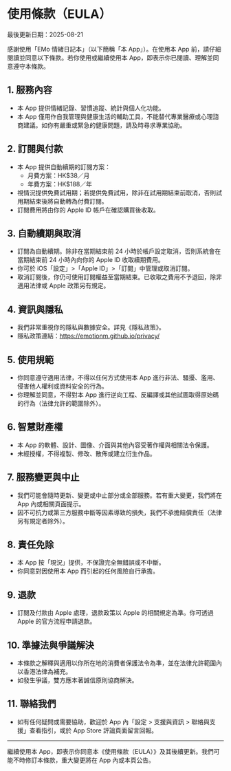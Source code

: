# 使用條款（EULA）

最後更新日期：2025-08-21

感謝使用「EMo 情緒日記本」（以下簡稱「本 App」）。在使用本 App 前，請仔細閱讀並同意以下條款。若你使用或繼續使用本 App，即表示你已閱讀、理解並同意遵守本條款。

## 1. 服務內容
- 本 App 提供情緒記錄、習慣追蹤、統計與個人化功能。
- 本 App 僅用作自我管理與健康生活的輔助工具，不能替代專業醫療或心理諮商建議。如你有嚴重或緊急的健康問題，請及時尋求專業協助。

## 2. 訂閱與付款
- 本 App 提供自動續期的訂閱方案：  
  - 月費方案：HK$38／月  
  - 年費方案：HK$188／年  
- 視情況提供免費試用期；若提供免費試用，除非在試用期結束前取消，否則試用期結束後將自動轉為付費訂閱。
- 訂閱費用將由你的 Apple ID 帳戶在確認購買後收取。

## 3. 自動續期與取消
- 訂閱為自動續期。除非在當期結束前 24 小時於帳戶設定取消，否則系統會在當期結束前 24 小時內向你的 Apple ID 收取續期費用。
- 你可於 iOS「設定」>「Apple ID」>「訂閱」中管理或取消訂閱。
- 取消訂閱後，你仍可使用訂閱權益至當期結束。已收取之費用不予退回，除非適用法律或 Apple 政策另有規定。

## 4. 資訊與隱私
- 我們非常重視你的隱私與數據安全。詳見《隱私政策》。  
- 隱私政策連結：https://emotionm.github.io/privacy/

## 5. 使用規範
- 你同意遵守適用法律，不得以任何方式使用本 App 進行非法、騷擾、濫用、侵害他人權利或資料安全的行為。
- 你理解並同意，不得對本 App 進行逆向工程、反編譯或其他試圖取得原始碼的行為（法律允許的範圍除外）。

## 6. 智慧財產權
- 本 App 的軟體、設計、圖像、介面與其他內容受著作權與相關法令保護。
- 未經授權，不得複製、修改、散佈或建立衍生作品。

## 7. 服務變更與中止
- 我們可能會隨時更新、變更或中止部分或全部服務。若有重大變更，我們將在 App 內或相關頁面提示。
- 因不可抗力或第三方服務中斷等因素導致的損失，我們不承擔賠償責任（法律另有規定者除外）。

## 8. 責任免除
- 本 App 按「現況」提供，不保證完全無錯誤或不中斷。
- 你同意對因使用本 App 而引起的任何風險自行承擔。

## 9. 退款
- 訂閱及付款由 Apple 處理，退款政策以 Apple 的相關規定為準。你可透過 Apple 的官方流程申請退款。

## 10. 準據法與爭議解決
- 本條款之解釋與適用以你所在地的消費者保護法令為準，並在法律允許範圍內以香港法律為補充。
- 如發生爭議，雙方應本著誠信原則協商解決。

## 11. 聯絡我們
- 如有任何疑問或需要協助，歡迎於 App 內「設定 > 支援與資訊 > 聯絡與支援」查看指引，或於 App Store 評論頁面留言回報。

---

繼續使用本 App，即表示你同意本《使用條款（EULA）》及其後續更新。我們可能不時修訂本條款，重大變更將在 App 內或本頁公告。

